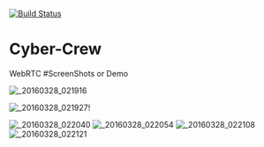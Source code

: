 [![Build Status](https://travis-ci.org/Basarqari/Cyber-Crew.svg?branch=master)](https://travis-ci.org/Basarqari/Cyber-Crew)
# Cyber-Crew
WebRTC 
#ScreenShots or Demo

![_20160328_021916](https://cloud.githubusercontent.com/assets/16499470/14064904/c5b0702a-f431-11e5-9411-4beba17c38a0.JPG)


![_20160328_021927](https://cloud.githubusercontent.com/assets/16499470/14064908/f52761a6-f431-11e5-925d-e4e5ac8e08d4.JPG)!


![_20160328_022040](https://cloud.githubusercontent.com/assets/16499470/14064912/1200bfde-f432-11e5-973b-a580d141c82e.JPG)
![_20160328_022054](https://cloud.githubusercontent.com/assets/16499470/14064914/239fb484-f432-11e5-9b44-69a6460198b3.JPG)
![_20160328_022108](https://cloud.githubusercontent.com/assets/16499470/14064916/2adc8fce-f432-11e5-92f8-3ab4c989c5bb.JPG)
![_20160328_022121](https://cloud.githubusercontent.com/assets/16499470/14064917/2f7c8b38-f432-11e5-9431-37ae529afd89.JPG)
